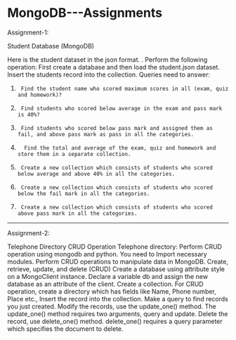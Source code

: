 # MongoDB---Assignments


Assignment-1:

Student Database (MongoDB)


Here is the student dataset in the json format. .
Perform the following operation:
First create a database and then load the student.json dataset.
Insert the students record into the collection.
Queries need to answer:
1)      Find the student name who scored maximum scores in all (exam, quiz and homework)?
2)      Find students who scored below average in the exam and pass mark is 40%?
3)      Find students who scored below pass mark and assigned them as fail, and above pass mark as pass in all the categories.
4)       Find the total and average of the exam, quiz and homework and store them in a separate collection.
5)      Create a new collection which consists of students who scored below average and above 40% in all the categories.
6)      Create a new collection which consists of students who scored below the fail mark in all the categories.
7)      Create a new collection which consists of students who scored above pass mark in all the categories.

 ------------------------------------------------------------------------------------------------------------------------------------------------------------------------
 
Assignment-2: 
 
Telephone Directory CRUD Operation Telephone directory: Perform CRUD operation using mongodb and python. You need to Import necessary modules. Perform CRUD operations to manipulate data in MongoDB. Create, retrieve, update, and delete (CRUD) Create a database using attribute style on a MongoClient instance. Declare a variable db and assign the new database as an attribute of the client. Create a collection. For CRUD operation, create a directory which has fields like Name, Phone number, Place etc., Insert the record into the collection. Make a query to find records you just created. Modify the records, use the update_one() method. The update_one() method requires two arguments, query and update. Delete the record, use delete_one() method. delete_one() requires a query parameter which specifies the document to delete.
